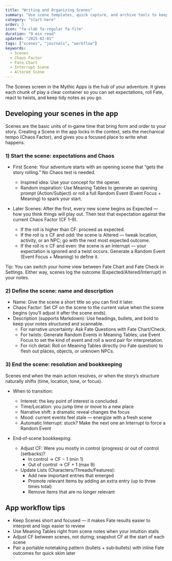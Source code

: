 ```yaml
---
title: "Writing and Organizing Scenes"
summary: "Use scene templates, quick capture, and archive tools to keep Mythic adventures flowing."
category: "start-here"
order: 3
icon: "fa-slab fa-regular fa-film"
duration: "9 min read"
updated: "2025-02-01"
tags: ["scenes", "journals", "workflow"]
keywords:
  - Scenes
  - Chaos Factor
  - Fate Chart
  - Interrupt Scene
  - Altered Scene
---
```


The Scenes screen in the Mythic Apps is the hub of your adventure. It gives each chunk of play a clear container so you can set expectations, roll Fate, react to twists, and keep tidy notes as you go.

## Developing your scenes in the app

Scenes are the basic units of in‑game time that bring form and order to your story. Creating a Scene in the app locks in the context, sets the mechanical tempo (Chaos Factor), and gives you a focused place to write what happens.

### 1) Start the scene: expectations and Chaos

- First Scene: Your adventure starts with an opening scene that “gets the story rolling.” No Chaos test is needed.
  - Inspired idea: Use your concept for the opener.
  - Random inspiration: Use Meaning Tables to generate an opening prompt (Action/Subject) or roll a full Random Event (Event Focus + Meaning) to spark your start.

- Later Scenes: After the first, every new scene begins as Expected — how you think things will play out. Then test that expectation against the current Chaos Factor (CF 1–9).
  - If the roll is higher than CF: proceed as expected.
  - If the roll is ≤ CF and odd: the scene is Altered — tweak location, activity, or an NPC; go with the next most expected outcome.
  - If the roll is ≤ CF and even: the scene is an Interrupt — your expectation is ignored and a twist occurs. Generate a Random Event (Event Focus + Meaning) to define it.

Tip: You can switch your home view between Fate Chart and Fate Check in Settings. Either way, scenes log the outcome (Expected/Altered/Interrupt) in your notes.

### 2) Define the scene: name and description

- Name: Give the scene a short title so you can find it later.
- Chaos Factor: Set CF on the scene to the current value when the scene begins (you’ll adjust it after the scene ends).
- Description (supports Markdown): Use headings, bullets, and bold to keep your notes structured and scannable.
  - For narrative uncertainty: Ask Fate Questions with Fate Chart/Check.
  - For twists: Generate Random Events in Meaning Tables; use Event Focus to set the kind of event and roll a word pair for interpretation.
  - For rich detail: Roll on Meaning Tables directly (no Fate question) to flesh out places, objects, or unknown NPCs.

### 3) End the scene: resolution and bookkeeping

Scenes end when the main action resolves, or when the story’s structure naturally shifts (time, location, tone, or focus).

- When to transition:
  - Interest: the key point of interest is concluded
  - Time/Location: you jump time or move to a new place
  - Narrative shift: a dramatic reveal changes the focus
  - Mood: current events feel stale — energize with a fresh scene
  - Automatic Interrupt: stuck? Make the next one an Interrupt to force a Random Event

- End‑of‑scene bookkeeping:
  - Adjust CF: Were you mostly in control (progress) or out of control (setbacks)?
    - In control → CF − 1 (min 1)
    - Out of control → CF + 1 (max 9)
  - Update Lists (Characters/Threads/Features):
    - Add new important entries that emerged
    - Promote relevant items by adding an extra entry (up to three times total)
    - Remove items that are no longer relevant

## App workflow tips

- Keep Scenes short and focused — it makes Fate results easier to interpret and logs easier to review
- Use Meaning Tables right from scene notes when your intuition stalls
- Adjust CF between scenes, not during; snapshot CF at the start of each scene
- Pair a portable notetaking pattern (bullets + sub‑bullets) with inline Fate outcomes for quick skim later
